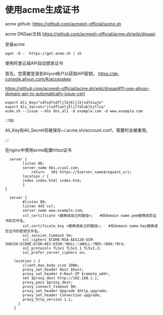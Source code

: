 # 使用acme生成证书

acme github:  https://github.com/acmesh-official/acme.sh

acme DNSapi文档 https://github.com/acmesh-official/acme.sh/wiki/dnsapi



安装acme

```shell
wget -O -  https://get.acme.sh | sh
```



使用阿里云域API自动颁发证书

首先，您需要登录到Aliyun帐户以获取API密钥。 https://ak-console.aliyun.com/#/accesskey

https://github.com/acmesh-official/acme.sh/wiki/dnsapi#11-use-aliyun-domain-api-to-automatically-issue-cert

```shell
export Ali_Key="sdfsdfsdfljlbjkljlkjsdfoiwje"
export Ali_Secret="jlsdflanljkljlfdsaklkjflsa"
acme.sh --issue --dns dns_ali -d example.com -d www.example.com
```

:::tip

Ali_Key和Ali_Secret将被保存~/.acme.sh/account.conf，需要时会被重用。

:::



在nginx中使用acme配置https证书

```nginx
  server {
        listen 80;
        server_name bbs.ccuul.com;
            return   301 https://$server_name$request_uri;
        location / {
        index index.html index.htm;
        }
}

  server {
        #listen 80;
        listen 443 ssl;
        server_name www.example.com;
        ssl_certificate <替换成自己的路径>;   #将domain name.pem替换成您证书的文件名。
        ssl_certificate_key <替换成自己的路径>;   #将domain name.key替换成您证书的密钥文件名。
        ssl_session_timeout 5m;
        ssl_ciphers ECDHE-RSA-AES128-GCM-SHA256:ECDHE:ECDH:AES:HIGH:!NULL:!aNULL:!MD5:!ADH:!RC4;
        ssl_protocols TLSv1 TLSv1.1 TLSv1.2;
        ssl_prefer_server_ciphers on;

    location / {
        client_max_body_size 200m;
        proxy_set_header Host $host;
        proxy_set_header X-Real-IP $remote_addr;
        set $proxy_dest http://192.168.1.1;
        proxy_pass $proxy_dest;
        proxy_connect_timeout 90;
        proxy_set_header Upgrade $http_upgrade;
        proxy_set_header Connection upgrade;
        proxy_http_version 1.1;
      }
    } 

```

